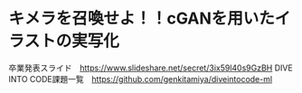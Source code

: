 # キメラを召喚せよ！！cGANを用いたイラストの実写化

卒業発表スライド　https://www.slideshare.net/secret/3ix59l40s9GzBH
DIVE INTO CODE課題一覧　https://github.com/genkitamiya/diveintocode-ml

